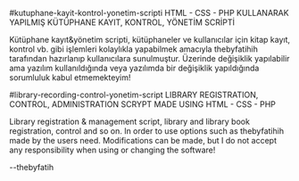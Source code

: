 #kutuphane-kayit-kontrol-yonetim-scripti
HTML - CSS - PHP KULLANARAK YAPILMIŞ KÜTÜPHANE KAYIT, KONTROL, YÖNETİM SCRİPTİ

Kütüphane kayıt&yönetim scripti, kütüphaneler ve kullanıcılar için kitap kayıt, kontrol vb. gibi işlemleri kolaylıkla yapabilmek amacıyla thebyfatihih tarafından hazırlanıp kullanıcılara sunulmuştur.
Üzerinde değişiklik yapılabilir ama yazılım kullanıldığında veya yazılımda bir değişiklik yapıldığında sorumluluk kabul etmemekteyim!

#library-recording-control-yonetim-script
LIBRARY REGISTRATION, CONTROL, ADMINISTRATION SCRYPT MADE USING HTML - CSS - PHP

Library registration & management script, library and library book registration, control and so on. In order to use options such as thebyfatihih made by the users need.
Modifications can be made, but I do not accept any responsibility when using or changing the software!


--thebyfatih

